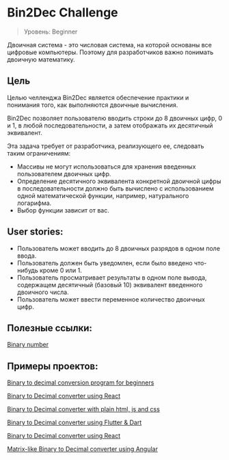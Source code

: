 # Bin2Dec Challenge 

> Уровень: Beginner

Двоичная система - это числовая система, на которой основаны все цифровые компьютеры. Поэтому для разработчиков важно понимать двоичную математику. 

## Цель

Целью челленджа Bin2Dec является обеспечение практики и понимания того, как выполняются двоичные вычисления.

Bin2Dec позволяет пользователю вводить строки до 8 двоичных цифр, 0 и 1, в любой последовательности, а затем отображать их десятичный эквивалент.

Эта задача требует от разработчика, реализующего ее, следовать таким ограничениям:

- Массивы не могут использоваться для хранения введенных пользователем двоичных цифр.
- Определение десятичного эквивалента конкретной двоичной цифры в последовательности должно быть вычислено с использованием одной математической функции, например, натурального логарифма. 
- Выбор функции зависит от вас.

## User stories:

- Пользователь может вводить до 8 двоичных разрядов в одном поле ввода.
- Пользователь должен быть уведомлен, если было введено что-нибудь кроме 0 или 1.
- Пользователь просматривает результаты в одном поле вывода, содержащем десятичный (базовый 10) эквивалент введенного двоичного числа.
- Пользователь может ввести переменное количество двоичных цифр. 

## Полезные ссылки: 

[Binary number](https://en.m.wikipedia.org/wiki/Binary_number)

## Примеры проектов:

[Binary to decimal conversion program for beginners](https://youtu.be/YMIALQE26KQ)

[Binary to Decimal converter using React](https://github.com/email2vimalraj/Bin2Dec)

[Binary to Decimal converter with plain html, js and css](https://grfreire.github.io/Bin2Dec/)

[Binary to Decimal converter using Flutter & Dart](https://github.com/israelss/AppIdeasCollection/tree/master/Tier1/Bin2Dec)

[Binary to Decimal converter using React](https://bin2dec-geoffctn.netlify.app)

[Matrix-like Binary to Decimal converter using Angular](https://github.com/ZangiefWins/MatrixBin2Dec)

